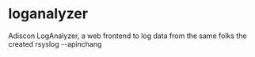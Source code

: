 # loganalyzer
Adiscon LogAnalyzer, a web frontend to log data from the same folks the created rsyslog
--apinchang
